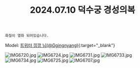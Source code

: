 ﻿---
title: 2024.07.10 덕수궁 경성의복
categories: [2024년촬영]
comments: false
thumbnail: /assets/img/2024/07-10/IMG6720.jpg
---

`화질이 열화 되어있습니다.`

Model: [트위터 낑깡 님(@Ggingnyang)][낑깡]{:target="_blank"}

[낑깡]: https://x.com/Ggingnyang

![IMG6720.jpg](/assets/img/2024/07-10/IMG6720.jpg)
![IMG6724.jpg](/assets/img/2024/07-10/IMG6724.jpg)
![IMG6731.jpg](/assets/img/2024/07-10/IMG6731.jpg)
![IMG6733.jpg](/assets/img/2024/07-10/IMG6733.jpg)
![IMG6734.jpg](/assets/img/2024/07-10/IMG6734.jpg)
![IMG6725.jpg](/assets/img/2024/07-10/IMG6725.jpg)
![IMG6707.jpg](/assets/img/2024/07-10/IMG6707.jpg)
